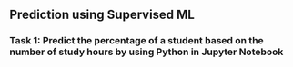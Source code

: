 ## Prediction using Supervised ML
### Task 1: Predict the percentage of a student based on the number of study hours by using Python in Jupyter Notebook

